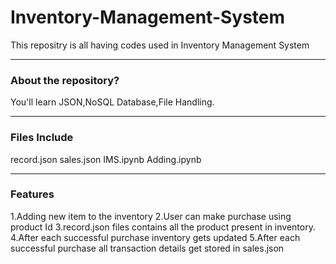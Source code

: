 # Inventory-Management-System
This repositry is all having codes used in Inventory Management System

------
### About the repository?
You'll learn JSON,NoSQL Database,File Handling.

------

### Files Include
record.json
sales.json
IMS.ipynb
Adding.ipynb

-------

### Features
1.Adding new item to the inventory
2.User can make purchase using product Id
3.record.json files contains all the product present in inventory.
4.After each successful purchase inventory gets updated
5.After each successful purchase all transaction details get stored in sales.json

###
